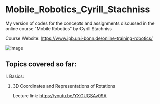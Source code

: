 # Mobile_Robotics_Cyrill_Stachniss
My version of codes for the concepts and assignments discussed in the online course "Mobile Robotics" by Cyrill Stachniss

Course Website: https://www.ipb.uni-bonn.de/online-training-robotics/

![image](https://user-images.githubusercontent.com/72227384/201518747-2d746b86-c82f-4a70-9726-bf2d68957a5c.png)

## Topics covered so far:

I. Basics:
  1. 3D Coordinates and Representations of Rotations
  
     Lecture link: https://youtu.be/YXGUGSAv09A
